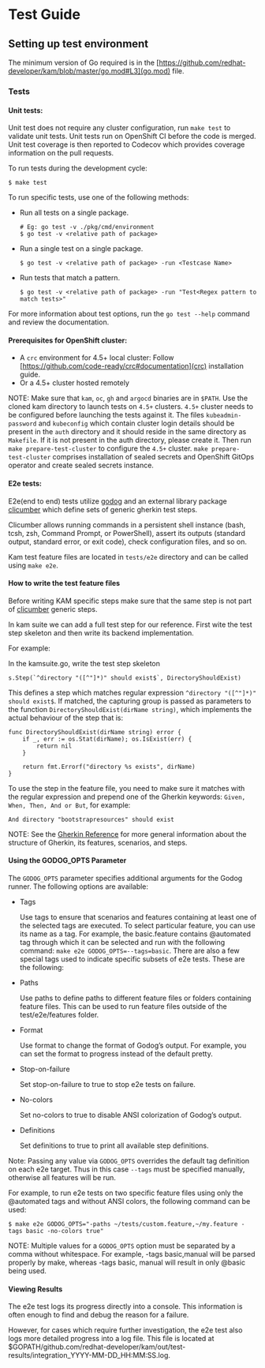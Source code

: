 # Test Guide

## Setting up test environment

The minimum version of Go required is in the [https://github.com/redhat-developer/kam/blob/master/go.mod#L3](go.mod) file.

### Tests

#### Unit tests:

Unit test does not require any cluster configuration, run `make test` to validate unit tests. Unit tests run on OpenShift CI before the code is merged. Unit test coverage is then reported to Codecov which provides coverage information on the pull requests.

To run tests during the development cycle:
```
$ make test
```
To run specific tests, use one of the following methods:

* Run all tests on a single package.
    ```
    # Eg: go test -v ./pkg/cmd/environment
    $ go test -v <relative path of package>
    ```

* Run a single test on a single package.
    ```
    $ go test -v <relative path of package> -run <Testcase Name>
    ```
    
* Run tests that match a pattern.
    ```
    $ go test -v <relative path of package> -run "Test<Regex pattern to match tests>"
    ```
For more information about test options, run the `go test --help` command and review the documentation.

#### Prerequisites for OpenShift cluster:

* A `crc` environment for 4.5+ local cluster:
Follow [https://github.com/code-ready/crc#documentation](crc) installation guide.
* Or a 4.5+ cluster hosted remotely

NOTE: Make sure that `kam`, `oc`, `gh` and `argocd` binaries are in `$PATH`. Use the cloned kam directory to launch tests on `4.5+` clusters. `4.5+` cluster needs to be configured before launching the tests against it. The files `kubeadmin-password` and `kubeconfig` which contain cluster login details should be present in the `auth` directory and it should reside in the same directory as `Makefile`. If it is not present in the auth directory, please create it. Then run `make prepare-test-cluster` to configure the `4.5+` cluster. `make prepare-test-cluster` comprises installation of sealed secrets and OpenShift GitOps operator and create sealed secrets instance.

#### E2e tests:
E2e(end to end) tests utilize [godog](https://github.com/cucumber/godog) and an external library package [clicumber](https://github.com/code-ready/clicumber) which define sets of generic gherkin test steps.

Clicumber allows running commands in a persistent shell instance (bash, tcsh, zsh, Command Prompt, or PowerShell), assert its outputs (standard output, standard error, or exit code), check configuration files, and so on.

Kam test feature files are located in `tests/e2e` directory and can be called using `make e2e`.

#### How to write the test feature files

Before writing KAM specific steps make sure that the same step is not part of [clicumber](https://github.com/code-ready/clicumber/blob/master/testsuite/testsuite.go) generic steps.

In kam suite we can add a full test step for our reference. First wite the test step skeleton and then write its backend implementation.

For example:

In the kamsuite.go, write the test step skeleton
```
s.Step(`^directory "([^"]*)" should exist$`, DirectoryShouldExist)
```

This defines a step which matches regular expression `^directory "([^"]*)" should exist$`. If matched, the capturing group is passed as parameters to the function `DirectoryShouldExist(dirName string)`, which implements the actual behaviour of the step that is:
```
func DirectoryShouldExist(dirName string) error {
	if _, err := os.Stat(dirName); os.IsExist(err) {
		return nil
	}

	return fmt.Errorf("directory %s exists", dirName)
}
```
To use the step in the feature file, you need to make sure it matches with the regular expression and prepend one of the Gherkin keywords: `Given, When, Then, And or But`, for example:
```
And directory "bootstrapresources" should exist
```
NOTE: See the [Gherkin Reference](https://cucumber.io/docs/gherkin/reference/) for more general information about the structure of Gherkin, its features, scenarios, and steps.

#### Using the GODOG_OPTS Parameter

The `GODOG_OPTS` parameter specifies additional arguments for the Godog runner. The following options are available:

* Tags

    Use tags to ensure that scenarios and features containing at least one of the selected tags are executed. To select particular feature, you can use its name as a tag. For example, the basic.feature contains @automated tag through which it can be selected and run with the following command: `make e2e GODOG_OPTS=--tags=basic`. There are also a few special tags used to indicate specific subsets of e2e tests. These are the following:

* Paths

    Use paths to define paths to different feature files or folders containing feature files. This can be used to run feature files outside of the test/e2e/features folder.

* Format

    Use format to change the format of Godog’s output. For example, you can set the format to progress instead of the default pretty.

* Stop-on-failure

    Set stop-on-failure to true to stop e2e tests on failure.

* No-colors

    Set no-colors to true to disable ANSI colorization of Godog’s output.

* Definitions

    Set definitions to true to print all available step definitions.

Note: Passing any value via `GODOG_OPTS` overrides the default tag definition on each e2e target. Thus in this case `--tags` must be specified manually, otherwise all features will be run.

For example, to run e2e tests on two specific feature files using only the @automated tags and without ANSI colors, the following command can be used:
```
$ make e2e GODOG_OPTS="-paths ~/tests/custom.feature,~/my.feature -tags basic -no-colors true"
```
NOTE: Multiple values for a `GODOG_OPTS` option must be separated by a comma without whitespace. For example, -tags basic,manual will be parsed properly by make, whereas -tags basic, manual will result in only @basic being used.

#### Viewing Results

The e2e test logs its progress directly into a console. This information is often enough to find and debug the reason for a failure.

However, for cases which require further investigation, the e2e test also logs more detailed progress into a log file. This file is located at $GOPATH/github.com/redhat-developer/kam/out/test-results/integration_YYYY-MM-DD_HH:MM:SS.log.

